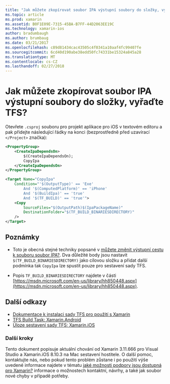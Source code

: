 ```yaml
---
title: "Jak můžete zkopírovat soubor IPA výstupní soubory do složky, vyřaďte TFS?"
ms.topic: article
ms.prod: xamarin
ms.assetid: B0F1E09E-7315-45BA-B7FF-44D2063EE19C
ms.technology: xamarin-ios
author: bradumbaugh
ms.author: brumbaug
ms.date: 03/21/2017
ms.openlocfilehash: c89d81434cac43505c4f0341a10aaf4fc99407fe
ms.sourcegitcommit: 6cd40d190abe38edd50fc74331be15324a845a28
ms.translationtype: MT
ms.contentlocale: cs-CZ
ms.lasthandoff: 02/27/2018
---
```

# <a name="how-can-i-copy-ipa-output-files-to-the-tfs-drop-folder"></a>Jak můžete zkopírovat soubor IPA výstupní soubory do složky, vyřaďte TFS?

Otevřete `.csproj` souboru pro projekt aplikace pro iOS v textovém editoru a pak přidejte následující řádky na konci (bezprostředně před uzavírací `</Project>` značka):

```xml
<PropertyGroup>
    <CreateIpaDependsOn>
        $(CreateIpaDependsOn);
        CopyIpa
    </CreateIpaDependsOn>
</PropertyGroup>

<Target Name="CopyIpa"
    Condition="'$(OutputType)' == 'Exe'
        And '$(ComputedPlatform)' == 'iPhone'
        And '$(BuildIpa)' == 'true'
        And '$(TF_BUILD)' == 'true'">
    <Copy
        SourceFiles="$(OutputPath)$(IpaPackageName)"
        DestinationFolder="$(TF_BUILD_BINARIESDIRECTORY)"
    />
</Target>
```

## <a name="notes"></a>Poznámky

-   Toto je obecná stejné techniky popsané v [můžete změnit výstupní cestu k souboru soubor IPA?](~/ios/troubleshooting/questions/ipa-output-path.md). Dva důležité body jsou nastavit `$(TF_BUILD_BINARIESDIRECTORY)` jako cílovou složku a přidat další podmínka tak `CopyIpa` lze spustit pouze pro sestavení sady TFS.

-   Popis `TF_BUILD_BINARIESDIRECTORY` najdete v části [https://msdn.microsoft.com/en-us/library/hh850448.aspx](https://msdn.microsoft.com/en-us/library/hh850448.aspx).

## <a name="additional-references"></a>Další odkazy

- [Dokumentace k instalaci sady TFS pro použití s Xamarin](https://docs.microsoft.com/vsts/tfvc/overview)
- [TFS Build Task: Xamarin.Android](https://docs.microsoft.com/en-us/vsts/build-release/tasks/build/xamarin-android)
- [Úloze sestavení sady TFS: Xamarin.iOS](https://docs.microsoft.com/en-us/vsts/build-release/tasks/build/xamarin-ios)

### <a name="next-steps"></a>Další kroky
Tento dokument popisuje aktuální chování od Xamarin 3.11.666 pro Visual Studio a Xamarin.iOS 8.10.3 na Mac sestavení hostitele. O další pomoc, kontaktujte nás, nebo pokud tento problém zůstane i po použití výše uvedené informace najdete v tématu [jaké možnosti podpory jsou dostupná pro Xamarin?](~/cross-platform/troubleshooting/support-options.md) informace o možnostech kontaktní, návrhy, a také jak soubor nové chyby v případě potřeby. 



